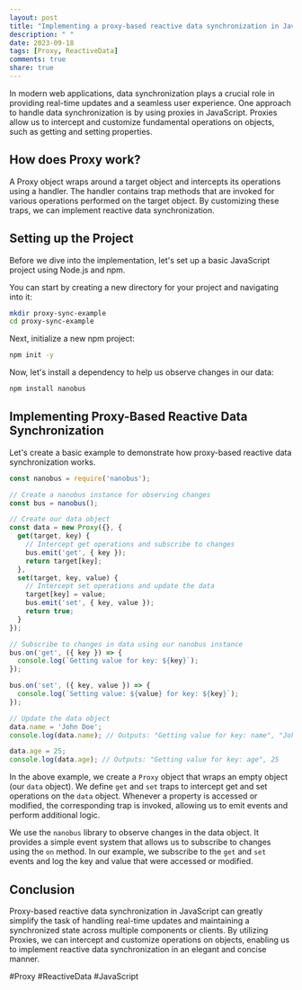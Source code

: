 ```yaml
---
layout: post
title: "Implementing a proxy-based reactive data synchronization in JavaScript"
description: " "
date: 2023-09-18
tags: [Proxy, ReactiveData]
comments: true
share: true
---
```


In modern web applications, data synchronization plays a crucial role in providing real-time updates and a seamless user experience. One approach to handle data synchronization is by using proxies in JavaScript. Proxies allow us to intercept and customize fundamental operations on objects, such as getting and setting properties.

## How does Proxy work?

A Proxy object wraps around a target object and intercepts its operations using a handler. The handler contains trap methods that are invoked for various operations performed on the target object. By customizing these traps, we can implement reactive data synchronization.

## Setting up the Project

Before we dive into the implementation, let's set up a basic JavaScript project using Node.js and npm. 

You can start by creating a new directory for your project and navigating into it:

```bash
mkdir proxy-sync-example
cd proxy-sync-example
```

Next, initialize a new npm project:

```bash
npm init -y
```

Now, let's install a dependency to help us observe changes in our data:

```bash
npm install nanobus
```

## Implementing Proxy-Based Reactive Data Synchronization

Let's create a basic example to demonstrate how proxy-based reactive data synchronization works.

```javascript
const nanobus = require('nanobus');

// Create a nanobus instance for observing changes
const bus = nanobus();

// Create our data object
const data = new Proxy({}, {
  get(target, key) {
    // Intercept get operations and subscribe to changes
    bus.emit('get', { key });
    return target[key];
  },
  set(target, key, value) {
    // Intercept set operations and update the data
    target[key] = value;
    bus.emit('set', { key, value });
    return true;
  }
});

// Subscribe to changes in data using our nanobus instance
bus.on('get', ({ key }) => {
  console.log(`Getting value for key: ${key}`);
});

bus.on('set', ({ key, value }) => {
  console.log(`Setting value: ${value} for key: ${key}`);
});

// Update the data object
data.name = 'John Doe';
console.log(data.name); // Outputs: "Getting value for key: name", "John Doe"

data.age = 25;
console.log(data.age); // Outputs: "Getting value for key: age", 25
```

In the above example, we create a `Proxy` object that wraps an empty object (our `data` object). We define `get` and `set` traps to intercept get and set operations on the `data` object. Whenever a property is accessed or modified, the corresponding trap is invoked, allowing us to emit events and perform additional logic.

We use the `nanobus` library to observe changes in the data object. It provides a simple event system that allows us to subscribe to changes using the `on` method. In our example, we subscribe to the `get` and `set` events and log the key and value that were accessed or modified.

## Conclusion

Proxy-based reactive data synchronization in JavaScript can greatly simplify the task of handling real-time updates and maintaining a synchronized state across multiple components or clients. By utilizing Proxies, we can intercept and customize operations on objects, enabling us to implement reactive data synchronization in an elegant and concise manner.

#Proxy #ReactiveData #JavaScript